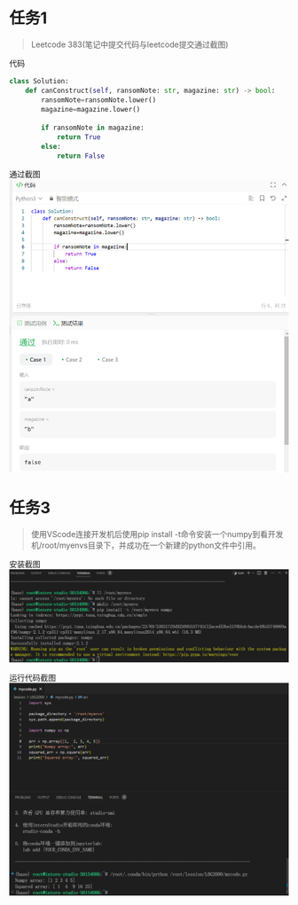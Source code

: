 # 任务1

> Leetcode 383(笔记中提交代码与leetcode提交通过截图)	


代码
```python
class Solution:
    def canConstruct(self, ransomNote: str, magazine: str) -> bool:
        ransomNote=ransomNote.lower()
        magazine=magazine.lower()

        if ransomNote in magazine:
            return True
        else:
            return False

```

通过截图
![](images/code.jpg)

# 任务3
> 使用VScode连接开发机后使用pip install -t命令安装一个numpy到看开发机/root/myenvs目录下，并成功在一个新建的python文件中引用。

安装截图
![](images/pipinstall.jpg)

运行代码截图
![](images/runmycode.jpg)